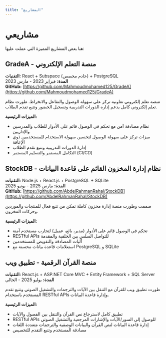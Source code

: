 ```yaml
---
title: "المشاريع"
---
```


# مشاريعي

هنا بعض المشاريع المميزة التي عملت عليها:

## GradeA - منصة التعلم الإلكتروني
**التقنيات:** React + Subspace (خادم مخصص) + PostgreSQL  
**المدة:** فبراير 2023 - مارس 2023  
**GitHub:** [https://github.com/Mahmoudmohamed125/GradeA](https://github.com/Mahmoudmohamed125/GradeA)

منصة تعلم إلكتروني تعاونية تركز على سهولة الوصول والتفاعل والانخراط. طورت نظام تعلم إلكتروني كامل يدعم إدارة الدورات التدريبية وتسجيل الحضور وتتبع تقدم الطلاب.

**الميزات الرئيسية:**
- نظام مصادقة آمن مع تحكم في الوصول قائم على الأدوار للطلاب والمدرسين والإداريين
- ميزات تركز على سهولة الوصول لتحسين سهولة الاستخدام للمستخدمين ذوي الإعاقة
- إدارة الدورات التدريبية وتتبع تقدم الطلاب
- التكامل المستمر والتسليم المستمر (CI/CD)

## StockDB - نظام إدارة المخزون القائم على قاعدة البيانات
**التقنيات:** Node.js + React.js + PostgreSQL + SQLite  
**المدة:** مارس 2025 - يونيو 2025  
**GitHub:** [https://github.com/AbdelRahmanRahal/StockDB](https://github.com/AbdelRahmanRahal/StockDB)

صممت وطورت منصة إدارة مخزون كاملة تمكن من تتبع فعال للمنتجات والموردين وحركات المخزون.

**الميزات الرئيسية:**
- تحكم في الوصول قائم على الأدوار (مدير، بائع، عميل) لتجارب مستخدم آمنة
- RESTful APIs للتواصل السلس بين الخلفية والمقدمة
- آليات المصادقة والتفويض للمستخدمين
- استعلامات قاعدة بيانات محسنة مع PostgreSQL و SQLite

## منصة القرآن الرقمية - تطبيق ويب
**التقنيات:** React.js + ASP.NET Core MVC + Entity Framework + SQL Server  
**المدة:** يوليو 2025 - الحالي

طورت تطبيق ويب للقرآن مع التنقل بين الآيات والترجمات والتشغيل الصوتي وتتبع تقدم المستخدم باستخدام RESTful APIs وإدارة قاعدة البيانات.

**الميزات الرئيسية:**
- تطبيق كامل لاسترجاع نص القرآن والتنقل بين الفصول والآيات
- RESTful APIs للوصول إلى السور/الآيات والإشارات المرجعية والتشغيل الصوتي
- إدارة قاعدة البيانات لنص القرآن والبيانات الوصفية والترجمات متعددة اللغات
- مصادقة المستخدم وتتبع التقدم للتخصيص

